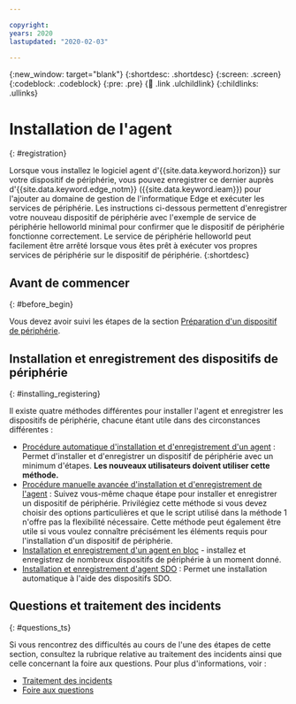 ```yaml
---

copyright:
years: 2020
lastupdated: "2020-02-03"

---
```


{:new_window: target="blank"}
{:shortdesc: .shortdesc}
{:screen: .screen}
{:codeblock: .codeblock}
{:pre: .pre}
{:child: .link .ulchildlink}
{:childlinks: .ullinks}

# Installation de l'agent
{: #registration}

Lorsque vous installez le logiciel agent d'{{site.data.keyword.horizon}} sur votre dispositif de périphérie, vous pouvez enregistrer ce dernier auprès d'{{site.data.keyword.edge_notm}} ({{site.data.keyword.ieam}}) pour l'ajouter au domaine de gestion de l'informatique Edge et exécuter les services de périphérie. Les instructions ci-dessous permettent d'enregistrer votre nouveau dispositif de périphérie avec l'exemple de service de périphérie helloworld minimal pour confirmer que le dispositif de périphérie fonctionne correctement. Le service de périphérie helloworld peut facilement être arrêté lorsque vous êtes prêt à exécuter vos propres services de périphérie sur le dispositif de périphérie.
{:shortdesc}

## Avant de commencer
{: #before_begin}

Vous devez avoir suivi les étapes de la section [Préparation d'un dispositif de périphérie](adding_devices.md).

## Installation et enregistrement des dispositifs de périphérie
{: #installing_registering}

Il existe quatre méthodes différentes pour installer l'agent et enregistrer les dispositifs de périphérie, chacune étant utile dans des circonstances différentes :

* [Procédure automatique d'installation et d'enregistrement d'un agent](automated_install.md) : Permet d'installer et d'enregistrer un dispositif de périphérie avec un minimum d'étapes. **Les nouveaux utilisateurs doivent utiliser cette méthode.**
* [Procédure manuelle avancée d'installation et d'enregistrement de l'agent](advanced_man_install.md) : Suivez vous-même chaque étape pour installer et enregistrer un dispositif de périphérie. Privilégiez cette méthode si vous devez choisir des options particulières et que le script utilisé dans la méthode 1 n'offre pas la flexibilité nécessaire. Cette méthode peut également être utile si vous voulez connaître précisément les éléments requis pour l'installation d'un dispositif de périphérie.
* [Installation et enregistrement d'un agent en bloc](many_install.md#batch-install) - installez et enregistrez de nombreux dispositifs de périphérie à un moment donné.
* [Installation et enregistrement d'agent SDO](sdo.md) : Permet une installation automatique à l'aide des dispositifs SDO.

## Questions et traitement des incidents
{: #questions_ts}

Si vous rencontrez des difficultés au cours de l'une des étapes de cette section, consultez la rubrique relative au traitement des incidents ainsi que celle concernant la foire aux questions. Pour plus d'informations, voir :
  * [Traitement des incidents ](../troubleshoot/troubleshooting.md)
  * [Foire aux questions](../getting_started/faq.md)
